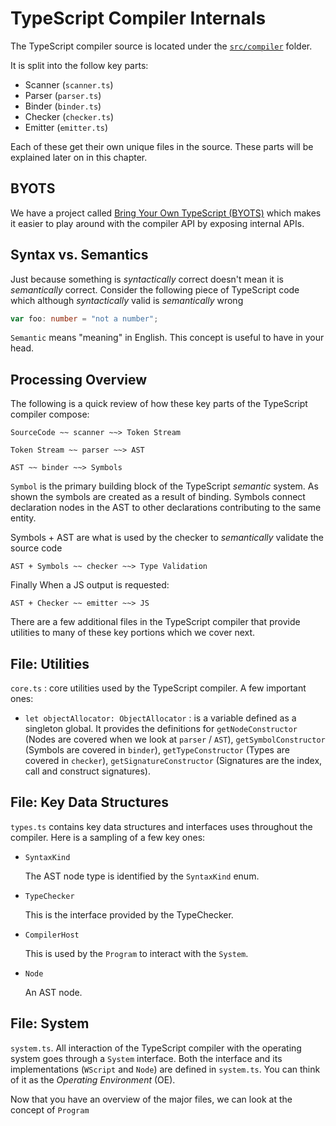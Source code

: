 # TypeScript Compiler Internals

The TypeScript compiler source is located under the [`src/compiler`](https://github.com/Microsoft/TypeScript/tree/master/src/compiler) folder.

It is split into the follow key parts:

* Scanner \(`scanner.ts`\)
* Parser \(`parser.ts`\)
* Binder \(`binder.ts`\)
* Checker \(`checker.ts`\)
* Emitter \(`emitter.ts`\)

Each of these get their own unique files in the source. These parts will be explained later on in this chapter.

## BYOTS

We have a project called [Bring Your Own TypeScript \(BYOTS\)](https://github.com/basarat/byots) which makes it easier to play around with the compiler API by exposing internal APIs.

## Syntax vs. Semantics

Just because something is _syntactically_ correct doesn't mean it is _semantically_ correct. Consider the following piece of TypeScript code which although _syntactically_ valid is _semantically_ wrong

```typescript
var foo: number = "not a number";
```

`Semantic` means "meaning" in English. This concept is useful to have in your head.

## Processing Overview

The following is a quick review of how these key parts of the TypeScript compiler compose:

```text
SourceCode ~~ scanner ~~> Token Stream
```

```text
Token Stream ~~ parser ~~> AST
```

```text
AST ~~ binder ~~> Symbols
```

`Symbol` is the primary building block of the TypeScript _semantic_ system. As shown the symbols are created as a result of binding. Symbols connect declaration nodes in the AST to other declarations contributing to the same entity.

Symbols + AST are what is used by the checker to _semantically_ validate the source code

```text
AST + Symbols ~~ checker ~~> Type Validation
```

Finally When a JS output is requested:

```text
AST + Checker ~~ emitter ~~> JS
```

There are a few additional files in the TypeScript compiler that provide utilities to many of these key portions which we cover next.

## File: Utilities

`core.ts` : core utilities used by the TypeScript compiler. A few important ones:

* `let objectAllocator: ObjectAllocator` : is a variable defined as a singleton global. It provides the definitions for `getNodeConstructor` \(Nodes are covered when we look at `parser` / `AST`\), `getSymbolConstructor` \(Symbols are covered in `binder`\), `getTypeConstructor` \(Types are covered in `checker`\), `getSignatureConstructor` \(Signatures are the index, call and construct signatures\).

## File: Key Data Structures

`types.ts` contains key data structures and interfaces uses throughout the compiler. Here is a sampling of a few key ones:

* `SyntaxKind`

  The AST node type is identified by the `SyntaxKind` enum.

* `TypeChecker`

  This is the interface provided by the TypeChecker.

* `CompilerHost`

  This is used by the `Program` to interact with the `System`.

* `Node`

  An AST node.

## File: System

`system.ts`. All interaction of the TypeScript compiler with the operating system goes through a `System` interface. Both the interface and its implementations \(`WScript` and `Node`\) are defined in `system.ts`. You can think of it as the _Operating Environment_ \(OE\).

Now that you have an overview of the major files, we can look at the concept of `Program`

